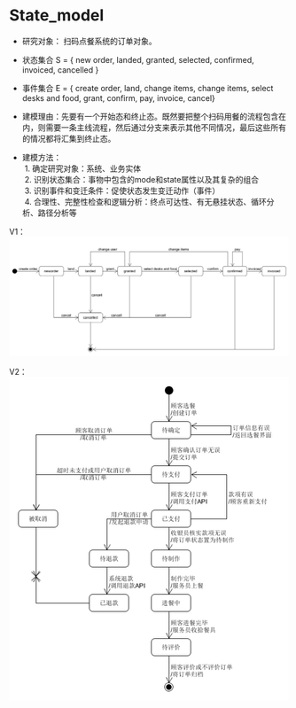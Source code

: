 # State_model

- 研究对象： 扫码点餐系统的订单对象。

- 状态集合 S = { new order, landed, granted, selected, confirmed, invoiced, cancelled }

- 事件集合 E = { create order, land, change items, change items, select desks and food, grant, confirm, pay, invoice, cancel}

- 建模理由：先要有一个开始态和终止态。既然要把整个扫码用餐的流程包含在内，则需要一条主线流程，然后通过分支来表示其他不同情况，最后这些所有的情况都将汇集到终止态。

- 建模方法：  
  1. 确定研究对象：系统、业务实体  
  2. 识别状态集合：事物中包含的mode和state属性以及其复杂的组合  
  3. 识别事件和变迁条件：促使状态发生变迁动作（事件）  
  4. 合理性、完整性检查和逻辑分析：终点可达性、有无悬挂状态、循环分析、路径分析等  

V1：
![state_model](/img/state_model/state_model.png)

V2：
![order](/img/state_model/order.png)
